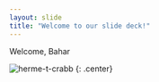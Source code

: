 ```yaml
---
layout: slide
title: "Welcome to our slide deck!"
---
```


Welcome, Bahar

![herme-t-crabb](https://octodex.github.com/images/herme-t-crabb.png)
{: .center}
